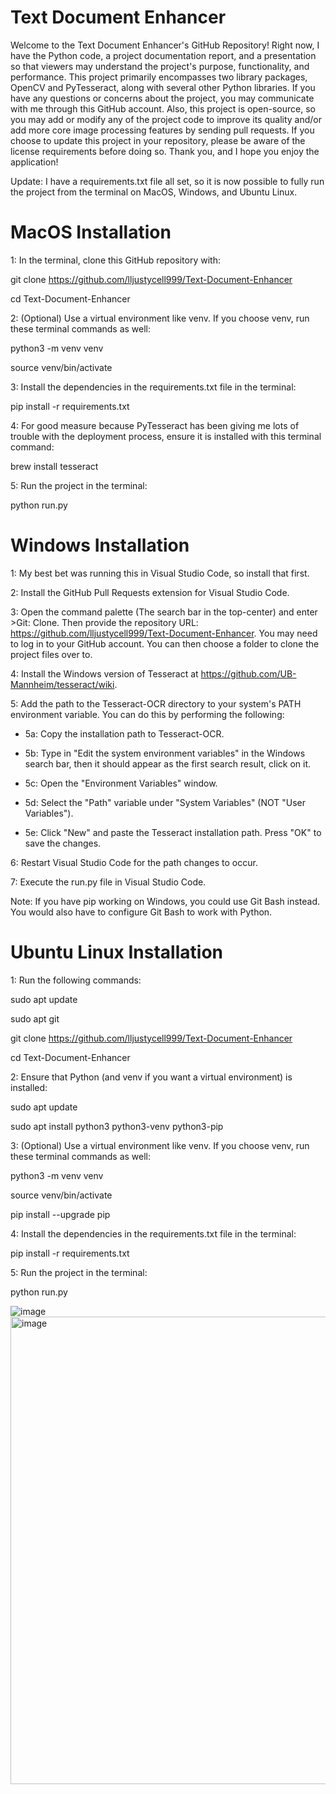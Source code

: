 # Text Document Enhancer

Welcome to the Text Document Enhancer's GitHub Repository! Right now, I have the Python code, a project documentation report, and a presentation so that viewers may understand the project's purpose, functionality, and performance. This project primarily encompasses two library packages, OpenCV and PyTesseract, along with several other Python libraries. If you have any questions or concerns about the project, you may communicate with me through this GitHub account. Also, this project is open-source, so you may add or modify any of the project code to improve its quality and/or add more core image processing features by sending pull requests. If you choose to update this project in your repository, please be aware of the license requirements before doing so. Thank you, and I hope you enjoy the application!

Update: I have a requirements.txt file all set, so it is now possible to fully run the project from the terminal on MacOS, Windows, and Ubuntu Linux.

# MacOS Installation

1: In the terminal, clone this GitHub repository with:

git clone https://github.com/lljustycell999/Text-Document-Enhancer

cd Text-Document-Enhancer

2: (Optional) Use a virtual environment like venv. If you choose venv, run these terminal commands as well:

python3 -m venv venv

source venv/bin/activate

3: Install the dependencies in the requirements.txt file in the terminal:

pip install -r requirements.txt

4: For good measure because PyTesseract has been giving me lots of trouble with the deployment process, ensure it is installed with this terminal command:

brew install tesseract

5: Run the project in the terminal:

python run.py

# Windows Installation

1: My best bet was running this in Visual Studio Code, so install that first.

2: Install the GitHub Pull Requests extension for Visual Studio Code.

3: Open the command palette (The search bar in the top-center) and enter >Git: Clone. Then provide the repository URL: https://github.com/lljustycell999/Text-Document-Enhancer. You may need to log in to your GitHub account. You can then choose a folder to clone the project files over to.

4: Install the Windows version of Tesseract at https://github.com/UB-Mannheim/tesseract/wiki.

5: Add the path to the Tesseract-OCR directory to your system's PATH environment variable. You can do this by performing the following:

  * 5a: Copy the installation path to Tesseract-OCR.
  
  * 5b: Type in "Edit the system environment variables" in the Windows search bar, then it should appear as the first search result, click on it.
  
  * 5c: Open the "Environment Variables" window.
  
  * 5d: Select the "Path" variable under "System Variables" (NOT "User Variables").
  
  * 5e: Click "New" and paste the Tesseract installation path. Press "OK" to save the changes.
  
6: Restart Visual Studio Code for the path changes to occur.

7: Execute the run.py file in Visual Studio Code.

Note: If you have pip working on Windows, you could use Git Bash instead. You would also have to configure Git Bash to work with Python.

# Ubuntu Linux Installation

1: Run the following commands:

sudo apt update

sudo apt git

git clone https://github.com/lljustycell999/Text-Document-Enhancer

cd Text-Document-Enhancer

2: Ensure that Python (and venv if you want a virtual environment) is installed:

sudo apt update

sudo apt install python3 python3-venv python3-pip

3: (Optional) Use a virtual environment like venv. If you choose venv, run these terminal commands as well:

python3 -m venv venv

source venv/bin/activate

pip install --upgrade pip

4: Install the dependencies in the requirements.txt file in the terminal:

pip install -r requirements.txt

5: Run the project in the terminal:

python run.py

![image](https://github.com/lljustycell999/Text-Document-Enhancer/assets/123667513/38dcfdfc-3412-4f8d-a8ef-3725abc7ec44)
<img width="748" alt="image" src="https://github.com/lljustycell999/Text-Document-Enhancer/assets/123667513/aa05fc9a-36f2-4141-967d-1bf3229f0a33">

